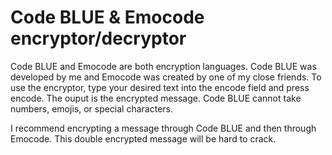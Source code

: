 # Code BLUE & Emocode encryptor/decryptor
Code BLUE and Emocode are both encryption languages. Code BLUE was developed by me and Emocode was created by one of my close friends. To use the encryptor, type your desired text into the encode field and press encode. The ouput is the encrypted message. Code BLUE cannot take numbers, emojis, or special characters.

I recommend encrypting a message through Code BLUE and then through Emocode. This double encrypted message will be hard to crack.
